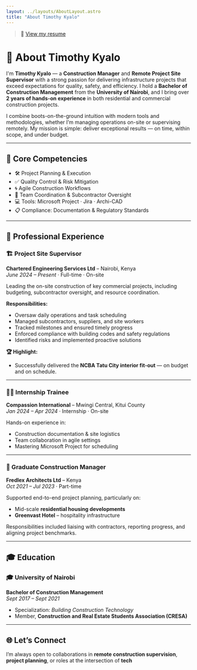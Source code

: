```yaml
---
layout: ../layouts/AboutLayout.astro
title: "About Timothy Kyalo"
---
```


> 📄 [View my resume](x.pdf)

# 👷 About Timothy Kyalo

I'm **Timothy Kyalo** — a **Construction Manager** and **Remote Project Site Supervisor** with a strong passion for delivering infrastructure projects that exceed expectations for quality, safety, and efficiency. I hold a **Bachelor of Construction Management** from the **University of Nairobi**, and I bring over **2 years of hands-on experience** in both residential and commercial construction projects.

I combine boots-on-the-ground intuition with modern tools and methodologies, whether I’m managing operations on-site or supervising remotely. My mission is simple: deliver exceptional results — on time, within scope, and under budget.

---

## 🧰 Core Competencies

- 🛠️ Project Planning & Execution  
- ✅ Quality Control & Risk Mitigation  
- 🌀 Agile Construction Workflows  
- 👥 Team Coordination & Subcontractor Oversight  
- 💻 Tools: Microsoft Project · Jira · Archi-CAD  
- 📋 Compliance: Documentation & Regulatory Standards

---

## 💼 Professional Experience

### 🏗️ Project Site Supervisor  
**Chartered Engineering Services Ltd** – Nairobi, Kenya  
*June 2024 – Present* · Full-time · On-site

Leading the on-site construction of key commercial projects, including budgeting, subcontractor oversight, and resource coordination.

**Responsibilities:**
- Oversaw daily operations and task scheduling  
- Managed subcontractors, suppliers, and site workers  
- Tracked milestones and ensured timely progress  
- Enforced compliance with building codes and safety regulations  
- Identified risks and implemented proactive solutions

**🏆 Highlight:**
- Successfully delivered the **NCBA Tatu City interior fit-out** — on budget and on schedule.

---

### 👨‍🎓 Internship Trainee  
**Compassion International** – Mwingi Central, Kitui County  
*Jan 2024 – Apr 2024* · Internship · On-site

Hands-on experience in:
- Construction documentation & site logistics  
- Team collaboration in agile settings  
- Mastering Microsoft Project for scheduling

---

### 🧱 Graduate Construction Manager  
**Fredlex Architects Ltd** – Kenya  
*Oct 2021 – Jul 2023* · Part-time

Supported end-to-end project planning, particularly on:
- Mid-scale **residential housing developments**  
- **Greenvast Hotel** – hospitality infrastructure

Responsibilities included liaising with contractors, reporting progress, and aligning project benchmarks.

---

## 🎓 Education

### 🎓 University of Nairobi  
**Bachelor of Construction Management**  
*Sept 2017 – Sept 2021*  
- Specialization: *Building Construction Technology*  
- Member, **Construction and Real Estate Students Association (CRESA)**

---

## 🌐 Let’s Connect

I’m always open to collaborations in **remote construction supervision**, **project planning**, or roles at the intersection of **tech**

